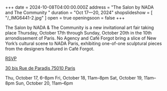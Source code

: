 +++
date = 2024-10-08T04:00:00.000Z
address = "The Salon by NADA and The Community "
duration = "Oct 17—20, 2024"
shopslideshow = [ "/_IMG6441-2.jpg" ]
open = true
openingsoon = false
+++

The Salon by NADA & The Community is a new invitational art fair taking place Thursday, October 17th through Sunday, October 20th in the 10th arrondissement of Paris. No Agency and Café Forgot bring a slice of New York’s cultural scene to NADA Paris, exhibiting one-of-one sculptural pieces from the designers featured in Café Forgot.

[RSVP](https://thesalon.paris/en "RSVP")

[30 bis Rue de Paradis
75010 Paris](https://www.google.com/maps/place/30+bis+Rue+de+Paradis,+75010+Paris,+France/data=!4m2!3m1!1s0x47e66e135eaa0ee9:0xe139cf0cb5ce7b10?sa=X\&ved=1t:242\&ictx=111)

Thu, October 17, 6–8pm
Fri, October 18, 11am–8pm
Sat, October 19, 11am–8pm
Sun, October 20, 11am–6pm
